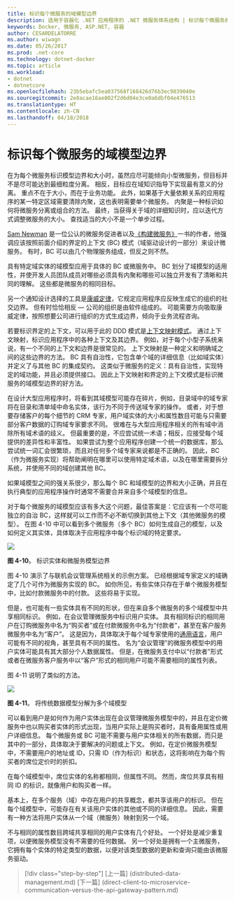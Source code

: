 ```yaml
---
title: 标识每个微服务的域模型边界
description: 适用于容器化 .NET 应用程序的 .NET 微服务体系结构 | 标识每个微服务的域模型边界
keywords: Docker, 微服务, ASP.NET, 容器
author: CESARDELATORRE
ms.author: wiwagn
ms.date: 05/26/2017
ms.prod: .net-core
ms.technology: dotnet-docker
ms.topic: article
ms.workload:
- dotnet
- dotnetcore
ms.openlocfilehash: 23b5ebafc5ea037568f168426d76b3ec9839040e
ms.sourcegitcommit: 2e8acae16ae802f2d6d04e3ce0a6dbf04e476513
ms.translationtype: HT
ms.contentlocale: zh-CN
ms.lasthandoff: 04/18/2018
---
```

# <a name="identify-domain-model-boundaries-for-each-microservice"></a>标识每个微服务的域模型边界

在为每个微服务标识模型边界和大小时，虽然应尽可能倾向小型微服务，但目标并不是尽可能达到最细粒度分离。 相反，目标应在域知识指导下实现最有意义的分离。 重点不在于大小，而在于业务功能。 此外，如果基于大量依赖关系的应用程序的某一特定区域需要清除内聚，这也表明需要单个微服务。 内聚是一种标识如何将微服务分离或组合的方法。 最终，当获得关于域的详细知识时，应以迭代方式调整微服务的大小。 查找适当的大小不是一个单步过程。

[Sam Newman](https://samnewman.io/) 是一位公认的微服务促进者以及[《构建微服务》](https://samnewman.io/books/building_microservices/)一书的作者，他强调应该按照前面介绍的界定的上下文 (BC) 模式（域驱动设计的一部分）来设计微服务。 有时，BC 可以由几个物理服务组成，但反之则不然。

具有特定域实体的域模型应用于具体的 BC 或微服务中。 BC 划分了域模型的适用性，并使开发人员团队成员对哪些必须具有内聚和哪些可以独立开发有了清晰和共同的理解。 这些都是微服务的相同目标。

另一个通知设计选择的工具是[康威定律](https://en.wikipedia.org/wiki/Conway%27s_law)，它规定应用程序应反映生成它的组织的社交边界。 但有时恰恰相反 — 公司的组织是由软件组成的。 可能需要方向吸取康威定律，按照想要公司进行组织的方式生成边界，倾向于业务流程咨询。

若要标识界定的上下文，可以用于此的 DDD 模式是[上下文映射模式](https://www.infoq.com/articles/ddd-contextmapping)。 通过上下文映射，标识应用程序中的各种上下文及其边界。 例如，对于每个小型子系统来说，有一个不同的上下文和边界是很常见的。 上下文映射是一种定义和明确域之间的这些边界的方法。 BC 具有自治性，它包含单个域的详细信息（比如域实体）并定义了与其他 BC 的集成契约。 这类似于微服务的定义：具有自治性，实现特定的域功能，并且必须提供接口。 因此上下文映射和界定的上下文模式是标识微服务的域模型边界的好方法。

在设计大型应用程序时，将看到其域模型可能存在碎片，例如，目录域中的域专家将在目录和清单域中命名实体，该行为不同于传送域专家的操作。 或者，对于想要存储客户的每个细节的 CRM 专家，用户域实体的大小和属性数目可能与只需要部分客户数据的订购域专家要求不同。 很难在与大型应用程序相关的所有域中消除所有域术语的歧义。 但最重要的是，不应尝试统一术语；相反，应接受每个域提供的差异性和丰富性。 如果尝试为整个应用程序创建一个统一的数据库，那么尝试统一词汇会很繁琐，而且对任何多个域专家来说都是不正确的。 因此，BC（作为微服务实现）将帮助阐明在哪里可以使用特定域术语，以及在哪里需要拆分系统，并使用不同的域创建其他 BC。

如果域模型之间的强关系很少，那么每个 BC 和域模型的边界和大小正确，并且在执行典型的应用程序操作时通常不需要合并来自多个域模型的信息。

对于每个微服务的域模型应该有多大这个问题，最佳答案是：它应该有一个尽可能独立的自治 BC，这样就可以工作而不必不断切换到其他上下文（其他微服务的模型）。 在图 4-10 中可以看到多个微服务（多个 BC）如何生成自己的模型，以及如何定义其实体，具体取决于应用程序中每个标识域的特定要求。

![](./media/image10.png)

**图 4-10**。 标识实体和微服务模型边界

图 4-10 演示了与联机会议管理系统相关的示例方案。 已经根据域专家定义的域确定了几个可作为微服务实现的 BC。 如你所见，有些实体只存在于单个微服务模型中，比如付款微服务中的付款。 这些将易于实现。

但是，也可能有一些实体具有不同的形状，但在来自多个微服务的多个域模型中共享相同标识。 例如，在会议管理微服务中标识用户实体。 具有相同标识的相同用户在订购微服务中名为“购买者”或在付款微服务中名为“付款者”，甚至在客户服务微服务中名为“客户”。 这是因为，具体取决于每个域专家使用的[通用语言](https://martinfowler.com/bliki/UbiquitousLanguage.html)，用户可能有不同的视角，甚至具有不同的属性。 名为“会议管理”的微服务模型中的用户实体可能具有其大部分个人数据属性。 但是，在微服务支付中以“付款者”形式或者在微服务客户服务中以“客户”形式的相同用户可能不需要相同的属性列表。

图 4-11 说明了类似的方法。

![](./media/image11.png)

**图 4-11**。 将传统数据模型分解为多个域模型

可以看到用户是如何作为用户实体出现在会议管理微服务模型中的，并且在定价微服务中也以购买者实体的形式出现，当用户实际上是购买者时，具有备用属性或用户详细信息。 每个微服务或 BC 可能不需要与用户实体相关的所有数据，而只是其中的一部分，具体取决于要解决的问题或上下文。 例如，在定价微服务模型中，不需要用户的地址或 ID，只需 ID（作为标识）和状态，这将影响在为每个购买者的席位定价时的折扣。

在每个域模型中，席位实体的名称都相同，但属性不同。 然而，席位共享具有相同 ID 的标识，就像用户和购买者一样。

基本上，在多个服务（域）中存在用户的共享概念，都共享该用户的标识。 但在每个域模型中，可能存在有关该用户实体的其他或不同的详细信息。 因此，需要有一种方法将用户实体从一个域（微服务）映射到另一个域。

不与相同的属性数目跨域共享相同的用户实体有几个好处。 一个好处是减少重复项，以便微服务模型没有不需要的任何数据。 另一个好处是拥有一个主微服务，它拥有每个实体的特定类型的数据，以便对该类型数据的更新和查询只能由该微服务驱动。


>[!div class="step-by-step"]
[上一篇] (distributed-data-management.md) [下一篇] (direct-client-to-microservice-communication-versus-the-api-gateway-pattern.md)
